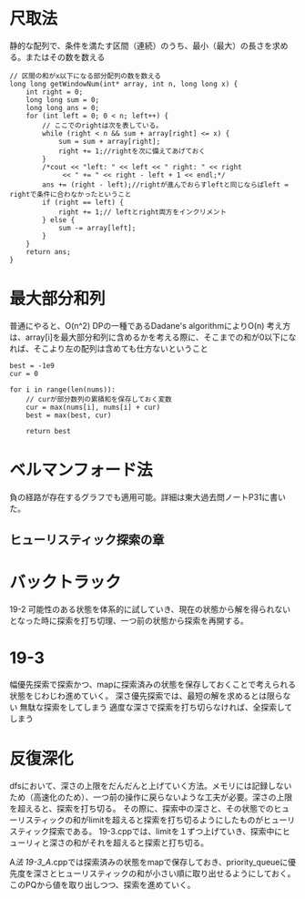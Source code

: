 # 尺取法
静的な配列で、条件を満たす区間（連続）のうち、最小（最大）の長さを求める。またはその数を数える
```
// 区間の和がx以下になる部分配列の数を数える
long long getWindowNum(int* array, int n, long long x) {
    int right = 0;
    long long sum = 0;
    long long ans = 0;
    for (int left = 0; 0 < n; left++) {
        // ここでのrightは次を表している。
        while (right < n && sum + array[right] <= x) {
            sum = sum + array[right];
            right += 1;//rightを次に備えてあげておく
        }
        /*cout << "left: " << left << " right: " << right
             << " += " << right - left + 1 << endl;*/
        ans += (right - left);//rightが進んでおらすleftと同じならばleft = rightで条件に合わなかったということ
        if (right == left) {            
            right += 1;// leftとright両方をインクリメント
        } else {
            sum -= array[left];
        }
    }
    return ans;
}
```

# 最大部分和列
普通にやると、O(n^2)
DPの一種であるDadane's algorithmによりO(n)
考え方は、array[i]を最大部分和列に含めるかを考える際に、そこまでの和が0以下になれば、そこより左の配列は含めても仕方ないということ
```
best = -1e9
cur = 0
        
for i in range(len(nums)):
    // curが部分数列の累積和を保存しておく変数
    cur = max(nums[i], nums[i] + cur)
    best = max(best, cur)
        
    return best
```

# ベルマンフォード法
負の経路が存在するグラフでも適用可能。詳細は東大過去問ノートP31に書いた。




## ヒューリスティック探索の章
# バックトラック
19-2
可能性のある状態を体系的に試していき、現在の状態から解を得られないとなった時に探索を打ち切理、一つ前の状態から探索を再開する。

# 19-3
幅優先探索で探索かつ、mapに探索済みの状態を保存しておくことで考えられる状態をじわじわ進めていく。
深さ優先探索では、最短の解を求めるとは限らない
無駄な探索をしてしまう
適度な深さで探索を打ち切らなければ、全探索してしまう

# 反復深化
dfsにおいて、深さの上限をだんだんと上げていく方法。メモリには記録しないため（高速化のため）、一つ前の操作に戻らないような工夫が必要。深さの上限を超えると、探索を打ち切る。
その際に、探索中の深さと、その状態でのヒューリスティックの和がlimitを超えると探索を打ち切るようにしたものがヒューリスティック探索である。
19-3.cppでは、limitを１ずつ上げていき、探索中にヒューリィと深さの和がそれを超えると探索と打ち切る。

A*法
19-3_A*.cppでは探索済みの状態をmapで保存しておき、priority_queueに優先度を深さとヒューリスティックの和が小さい順に取り出せるようにしておく。このPQから値を取り出しつつ、探索を進めていく。


